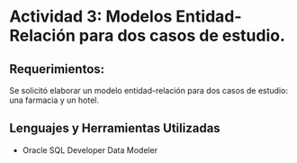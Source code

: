 # Actividad 3: Modelos Entidad-Relación para dos casos de estudio.
## Requerimientos:
Se solicitó elaborar un modelo entidad-relación para dos casos de estudio: una farmacia y un hotel.

## Lenguajes y Herramientas Utilizadas
* Oracle SQL Developer Data Modeler
